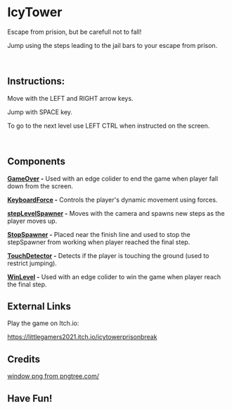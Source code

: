 # IcyTower
Escape from prision, but be carefull not to fall!

Jump using the steps leading to the jail bars to your escape from prison.

<br/>

## Instructions:

Move with the LEFT and RIGHT arrow keys.

Jump with SPACE key.

To go to the next level use LEFT CTRL when instructed on the screen.

<br/>

## Components

**[GameOver](Assets/Scripts/GameOver.cs) -** Used with an edge colider to end the game when player fall down from the screen. 
<br />

**[KeyboardForce](Assets/Scripts/KeyboardForce.cs) -** Controls the player's dynamic movement using forces.
<br />

**[stepLevelSpawner](Assets/Scripts/stepLevelSpawner.cs) -** Moves with the camera and spawns new steps as the player moves up.
<br />

**[StopSpawner](Assets/Scripts/StopSpawner.cs) -** Placed near the finish line and used to stop the stepSpawner from working when player reached the final step.
<br />

**[TouchDetector](Assets/Scripts/TouchDetector.cs) -** Detects if the player is touching the ground (used to restrict jumping).
<br />

**[WinLevel](Assets/Scripts/WinLevel.cs) -** Used with an edge colider to win the game when player reach the final step.
<br />

## External Links

Play the game on Itch.io:

https://littlegamers2021.itch.io/icytowerprisonbreak

## Credits

<a href='https://pngtree.com/so/window'>window png from pngtree.com/</a>

## **Have Fun!**


